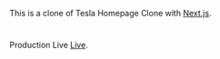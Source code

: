 This is a clone of Tesla Homepage Clone with [Next.js](https://nextjs.org/).
#
Production Live [Live](https://tesla-clone-seven.vercel.app/).

